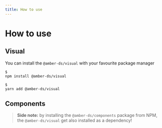 ```yaml
---
title: How to use
---
```


# How to use

## Visual

You can install the `@amber-ds/visual` with your favourite package manager
<amber-tabs labels="NPM,Yarn">
  <amber-tab-content><div class="language- extra-class"><pre class="language-text"><code>$ npm install @amber-ds/visual</code></pre></div></amber-tab-content>
  <amber-tab-content><div class="language- extra-class"><pre class="language-text"><code>$ yarn add @amber-ds/visual</code></pre></div></amber-tab-content>
  <!-- <amber-tab-content>&lt;link rel="stylesheet" href="unpkg.com/@amber-ds/visual@1.0.0/dist/index.css"&gt;</amber-tab-content> -->
</amber-tabs>


## Components

> **Side note:** by installing the `@amber-ds/components` package from NPM, the `@amber-ds/visual` get also installed as a dependency! 

<!-- # Resources

## Hello VuePress!

_How are you doing?_
> **I'm doing fine, thanks!**

_Great, I was wondering what `49 + 32` is?_
> **{{49 + 32}}**

_Could you repeat that a few times?_

> **Sigh...**
<p v-for="i of 3">{{49 + 32}}</p> -->